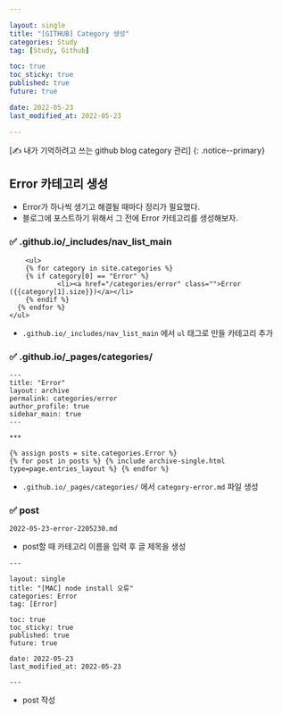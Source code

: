 ```yaml
---

layout: single
title: "[GITHUB] Category 생성"
categories: Study
tag: [Study, Github]

toc: true
toc_sticky: true
published: true
future: true

date: 2022-05-23
last_modified_at: 2022-05-23

---
```


[✍️ 내가 기억하려고 쓰는 github blog category 관리]
{: .notice--primary}  


## Error 카테고리 생성  

- Error가 하나씩 생기고 해결될 때마다 정리가 필요했다.  
- 블로그에 포스트하기 위해서 그 전에 Error 카테고리를 생성해보자.  

### ✅ .github.io/_includes/nav_list_main  

```
	<ul>
	{% for category in site.categories %}
    {% if category[0] == "Error" %}
	        <li><a href="/categories/error" class="">Error ({{category[1].size}})</a></li>
    {% endif %}
  {% endfor %}
</ul>
```

- `.github.io/_includes/nav_list_main` 에서 `ul` 태그로 만들 카테고리 추가  
  
  
### ✅ .github.io/_pages/categories/

```
---
title: "Error"
layout: archive
permalink: categories/error
author_profile: true
sidebar_main: true
---

***

{% assign posts = site.categories.Error %}
{% for post in posts %} {% include archive-single.html type=page.entries_layout %} {% endfor %}
```

- `.github.io/_pages/categories/` 에서 `category-error.md` 파일 생성

### ✅ post

```
2022-05-23-error-2205230.md
```

- post할 때 카테고리 이름을 입력 후 글 제목을 생성  

```
---

layout: single
title: "[MAC] node install 오류"
categories: Error
tag: [Error]

toc: true
toc_sticky: true
published: true
future: true

date: 2022-05-23
last_modified_at: 2022-05-23

---
```

- post 작성  
